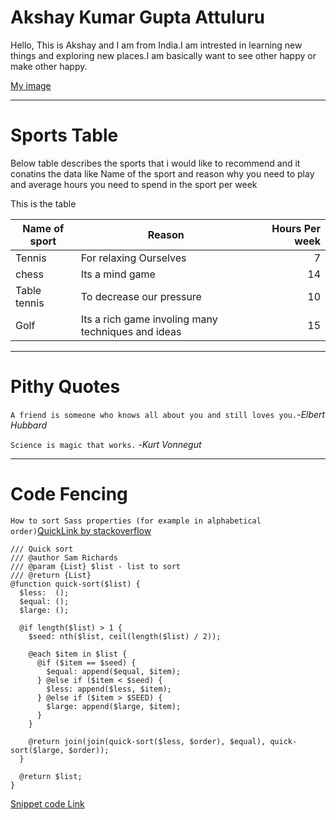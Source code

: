# Akshay Kumar Gupta Attuluru
Hello, This is Akshay and I am from India.I am intrested in learning new things and exploring new places.I am basically want to see other happy or make other happy.

[My image](https://github.com/Attuluru/my2-Attuluru/blob/main/My%20Pic.jpg?raw=true)

--- 

# Sports Table 
Below table describes the sports that i would like to recommend and it conatins the data like Name of the sport and reason why you need to play and average hours you need to spend in the sport per week

This is the table

| Name of sport | Reason | Hours Per week |
| --- | --- | ---: |
| Tennis | For relaxing Ourselves | 7 |
| chess | Its a mind game  | 14 |
| Table tennis | To decrease our pressure | 10 |
| Golf | Its a rich game involing many techniques and ideas | 15 |

---

# Pithy Quotes 
```A friend is someone who knows all about you and still loves you.```-*Elbert Hubbard*

```Science is magic that works.``` -*Kurt Vonnegut*

---

# Code Fencing 

```How to sort Sass properties (for example in alphabetical order)```[QuickLink by stackoverflow](https://www.bing.com/search?q=sorting+function+using+Sass+code&form=QBLH&sp=-1&ghc=1&lq=0&pq=sorting+function+using+sass+code&sc=10-32&qs=n&sk=&cvid=07DEFC965E5248C8A301E1365966849D&ghsh=0&ghacc=0&ghpl=)

```
/// Quick sort
/// @author Sam Richards
/// @param {List} $list - list to sort
/// @return {List}
@function quick-sort($list) {
  $less:  ();
  $equal: ();
  $large: ();

  @if length($list) > 1 {
    $seed: nth($list, ceil(length($list) / 2));

    @each $item in $list {
      @if ($item == $seed) {
        $equal: append($equal, $item);
      } @else if ($item < $seed) {
        $less: append($less, $item);
      } @else if ($item > $SEED) {
        $large: append($large, $item);
      }
    }

    @return join(join(quick-sort($less, $order), $equal), quick-sort($large, $order));
  }

  @return $list;
}

```
[Snippet code Link](https://css-tricks.com/snippets/sass/sorting-function/)